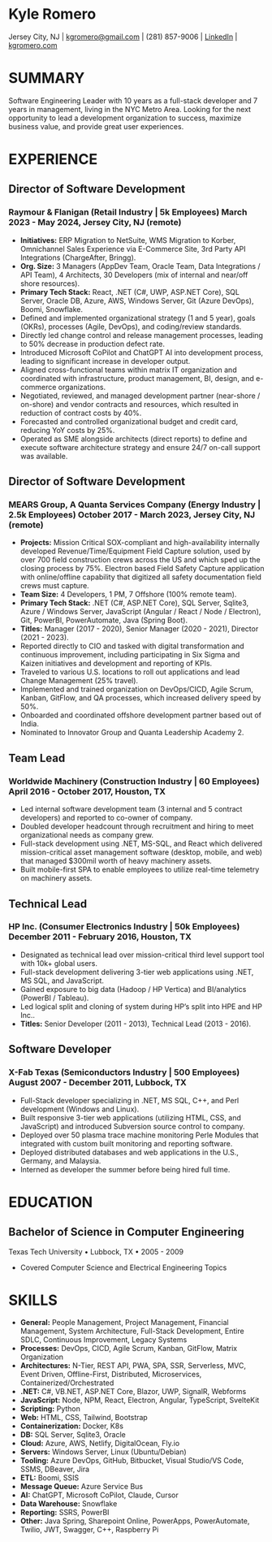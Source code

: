 # **Kyle Romero**

Jersey City, NJ | kgromero@gmail.com | (281) 857-9006 | [LinkedIn](https://www.linkedin.com/in/kyleromero) | [kgromero.com](https://kgromero.com)

# SUMMARY

Software Engineering Leader with 10 years as a full-stack developer and 7 years in management, living in the NYC Metro Area. Looking for the next opportunity to lead a development organization to success, maximize business value, and provide great user experiences.

# EXPERIENCE

## Director of Software Development
### Raymour & Flanigan (Retail Industry | 5k Employees) March 2023 - May 2024, Jersey City, NJ (remote)

- **Initiatives:** ERP Migration to NetSuite, WMS Migration to Korber, Omnichannel Sales Experience via E-Commerce Site, 3rd Party API Integrations (ChargeAfter, Bringg).
- **Org. Size:** 3 Managers (AppDev Team, Oracle Team, Data Integrations / API Team), 4 Architects, 30 Developers (mix of internal and near/off shore resources).
- **Primary Tech Stack:** React, .NET (C#, UWP, ASP.NET Core), SQL Server, Oracle DB, Azure, AWS, Windows Server, Git (Azure DevOps), Boomi, Snowflake.
- Defined and implemented organizational strategy (1 and 5 year), goals (OKRs), processes (Agile, DevOps), and coding/review standards.
- Directly led change control and release management processes, leading to 50% decrease in production defect rate.
- Introduced Microsoft CoPilot and ChatGPT AI into development process, leading to significant increase in developer output.
- Aligned cross-functional teams within matrix IT organization and coordinated with infrastructure, product management, BI, design, and e-commerce organizations.
- Negotiated, reviewed, and managed development partner (near-shore / on-shore) and vendor contracts and resources, which resulted in reduction of contract costs by 40%.
- Forecasted and controlled organizational budget and credit card, reducing YoY costs by 25%.
- Operated as SME alongside architects (direct reports) to define and execute software architecture strategy and ensure 24/7 on-call support was available.

## Director of Software Development
### MEARS Group, A Quanta Services Company (Energy Industry | 2.5k Employees) October 2017 - March 2023, Jersey City, NJ (remote)

- **Projects:** Mission Critical SOX-compliant and high-availability internally developed Revenue/Time/Equipment Field Capture solution, used by over 700 field construction crews across the US and which sped up the closing process by 75%. Electron based Field Safety Capture application with online/offline capability that digitized all safety documentation field crews must capture.
- **Team Size:** 4 Developers, 1 PM, 7 Offshore (100% remote team).
- **Primary Tech Stack:** .NET (C#, ASP.NET Core), SQL Server, Sqlite3, Azure / Windows Server, JavaScript (Angular / React / Node / Electron), Git, PowerBI, PowerAutomate, Java (Spring Boot).
- **Titles:** Manager (2017 - 2020), Senior Manager (2020 - 2021), Director (2021 - 2023).
- Reported directly to CIO and tasked with digital transformation and continuous improvement, including participating in Six Sigma and Kaizen initiatives and development and reporting of KPIs.
- Traveled to various U.S. locations to roll out applications and lead Change Management (25% travel).
- Implemented and trained organization on DevOps/CICD, Agile Scrum, Kanban, GitFlow, and QA processes, which increased delivery speed by 50%.
- Onboarded and coordinated offshore development partner based out of India.
- Nominated to Innovator Group and Quanta Leadership Academy 2.

## Team Lead
### Worldwide Machinery (Construction Industry | 60 Employees) April 2016 - October 2017, Houston, TX

- Led internal software development team (3 internal and 5 contract developers) and reported to co-owner of company.
- Doubled developer headcount through recruitment and hiring to meet organizational needs as company grew.
- Full-stack development using .NET, MS-SQL, and React which delivered mission-critical asset management software (desktop, mobile, and web) that managed $300mil worth of heavy machinery assets.
- Built mobile-first SPA to enable employees to utilize real-time telemetry on machinery assets.

## Technical Lead
### HP Inc. (Consumer Electronics Industry | 50k Employees) December 2011 - February 2016, Houston, TX

- Designated as technical lead over mission-critical third level support tool with 10k+ global users.
- Full-stack development delivering 3-tier web applications using .NET, MS SQL, and JavaScript.
- Gained exposure to big data (Hadoop / HP Vertica) and BI/analytics (PowerBI / Tableau).
- Led logical split and cloning of system during HP’s split into HPE and HP Inc..
- **Titles:** Senior Developer (2011 - 2013), Technical Lead (2013 - 2016).

## Software Developer
### X-Fab Texas (Semiconductors Industry | 500 Employees) August 2007 - December 2011, Lubbock, TX

- Full-Stack developer specializing in .NET, MS SQL, C++, and Perl development (Windows and Linux).
- Built responsive 3-tier web applications (utilizing HTML, CSS, and JavaScript) and introduced Subversion source control to company.
- Deployed over 50 plasma trace machine monitoring Perle Modules that integrated with custom built monitoring and reporting software.
- Deployed distributed databases and web applications in the U.S., Germany, and Malaysia.
- Interned as developer the summer before being hired full time.

# EDUCATION

## Bachelor of Science in Computer Engineering

Texas Tech University • Lubbock, TX • 2005 - 2009

- Covered Computer Science and Electrical Engineering Topics

# SKILLS

- **General:** People Management, Project Management, Financial Management, System Architecture, Full-Stack Development, Entire SDLC, Continuous Improvement, Legacy Systems
- **Processes:** DevOps, CICD, Agile Scrum, Kanban, GitFlow, Matrix Organization
- **Architectures:** N-Tier, REST API, PWA, SPA, SSR, Serverless, MVC, Event Driven, Offline-First, Distributed, Microservices, Containerized/Orchestrated
- **.NET:** C#, VB.NET, ASP.NET Core, Blazor, UWP, SignalR, Webforms
- **JavaScript:** Node, NPM, React, Electron, Angular, TypeScript, SvelteKit
- **Scripting:** Python
- **Web:** HTML, CSS, Tailwind, Bootstrap
- **Containerization:** Docker, K8s
- **DB:** SQL Server, Sqlite3, Oracle
- **Cloud:** Azure, AWS, Netlify, DigitalOcean, Fly.io
- **Servers:** Windows Server, Linux (Ubuntu/Debian)
- **Tooling:** Azure DevOps, GitHub, Bitbucket, Visual Studio/VS Code, SSMS, DBeaver, Jira
- **ETL:** Boomi, SSIS
- **Message Queue:** Azure Service Bus
- **AI:** ChatGPT, Microsoft CoPilot, Claude, Cursor
- **Data Warehouse:** Snowflake
- **Reporting:** SSRS, PowerBI
- **Other:** Java Spring, Sharepoint Online, PowerApps, PowerAutomate, Twilio, JWT, Swagger, C++, Raspberry Pi